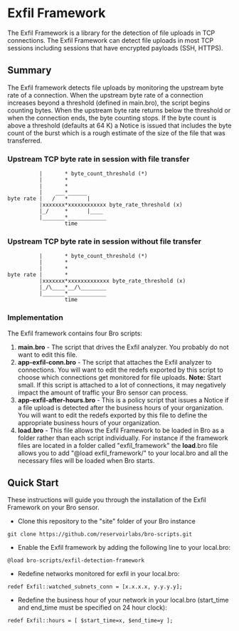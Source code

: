 Exfil Framework
=====
The Exfil Framework is a library for the detection of file uploads in TCP connections. The Exfil Framework can detect file uploads in 
most TCP sessions including sessions that have encrypted payloads (SSH, HTTPS). 

Summary
---------
The Exfil framework detects file uploads by monitoring the upstream byte rate of a connection. When the upstream byte rate of 
a connection increases beyond a threshold (defined in main.bro), the script begins counting bytes. When the upstream byte 
rate returns below the threshold or when the connection ends, the byte counting stops. If the byte count is above a threshold (defaults at 64 K)
a Notice is issued that includes the byte count of the burst which is a rough estimate of the size of the file that was transferred.

### Upstream TCP byte rate in session with file transfer
```               
          |       * byte_count_threshold (*)
          |       *      
          |       *
          |    ___*______
byte rate |   /   *      |
          |xxxxxxx*xxxxxxxxxxxx byte_rate_threshold (x)
          |_/     *      |____
          |_______*____________
                  time
```
### Upstream TCP byte rate in session without file transfer
```
          |       * byte_count_threshold (*)
          |       *
          |       *
byte rate |       *  
          |xxxxxxx*xxxxxxxxxxxxx byte_rate_threshold (x)
          |_/\____*__/\________
          |_______*____________
                  time
```
### Implementation
The Exfil framework contains four Bro scripts:

1. **main.bro** - The script that drives the Exfil analyzer. You probably do not want to edit this file.
2. **app-exfil-conn.bro** - The script that attaches the Exfil analyzer to connections. You will want to edit the redefs exported by this script to choose which connections get monitored for file uploads. **Note:** Start small. If this script is attached to a lot of connections, it may negatively impact the amount of traffic your Bro sensor can process.
3. **app-exfil-after-hours.bro** - This is a policy script that issues a Notice if a file upload is detected after the business hours of your organization. You will want to edit the redefs exported by this file to define the appropriate business hours of your organization.
4. **__load__.bro** - This file allows the Exfil Framework to be loaded in Bro as a folder rather than each script individually. For instance if the framework files are located in a folder called "exfil_framework" the __load__.bro file allows you to add "@load exfil_framework/" to your local.bro and all the necessary files will be loaded when Bro starts.


Quick Start
------------
These instructions will guide you through the installation of the Exfil Framework on your Bro sensor.

* Clone this repository to the "site" folder of your Bro instance
```
git clone https://github.com/reservoirlabs/bro-scripts.git
```
* Enable the Exfil framework by adding the following line to your local.bro:
```
@load bro-scripts/exfil-detection-framework
```
* Redefine networks monitored for exfil in your local.bro:
```
redef Exfil::watched_subnets_conn = [x.x.x.x, y.y.y.y]; 
```
* Redefine the business hour of your network in your local.bro (start_time and end_time must be specified on 24 hour clock):
```
redef Exfil::hours = [ $start_time=x, $end_time=y ];
```
